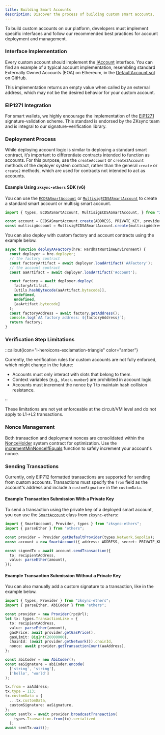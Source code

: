 ```yaml
---
title: Building Smart Accounts
description: Discover the process of building custom smart accounts.
---
```


To build custom accounts on our platform, developers must implement specific
interfaces and follow our recommended best practices for account deployment and management.

### Interface Implementation

Every custom account should implement the [IAccount](design#iaccount-interface)
interface. You can find an example of a typical account implementation, resembling
standard Externally Owned Accounts (EOA) on Ethereum, in the
[DefaultAccount.sol](https://github.com/matter-labs/era-contracts/blob/main/system-contracts/contracts/DefaultAccount.sol) on GitHub.

This implementation returns an empty value when called by an external address, which may not be the desired behavior for your custom account.

### EIP1271 Integration

For smart wallets, we highly encourage the implementation of the [EIP1271](https://eips.ethereum.org/EIPS/eip-1271) signature-validation scheme.
This standard is endorsed by the ZKsync team and is integral to our signature-verification library.

### Deployment Process

While deploying account logic is similar to deploying a standard smart contract,
it’s important to differentiate contracts intended to function as accounts.
For this purpose, use the `createAccount` or `create2Account` methods of the deployer
system contract, rather than the general `create` or `create2` methods, which are
used for contracts not intended to act as accounts.

#### Example Using `zksync-ethers` SDK (v6)

You can use the [`ECDSASmartAccount`](https://sdk.zksync.io/js/ethers/api/v6/accounts/smartaccount-factories#ecdsasmartaccount) or
[`MultisigECDSASmartAccount`](https://sdk.zksync.io/js/ethers/api/v6/accounts/smartaccount-factories#multisigecdsasmartaccount)
to create a standard smart account or multisig smart account.

```ts
import { types, ECDSASmartAccount, MultisigECDSASmartAccount, } from "zksync-ethers";

const account = ECDSASmartAccount.create(ADDRESS, PRIVATE_KEY, provider);
const multisigAccount = MultisigECDSASmartAccount.create(multisigAddress, [PRIVATE_KEY1, PRIVATE_KEY2], provider);
```

You can also deploy with custom factory and account contracts using the example below.

```ts
async function deployAAFactory(hre: HardhatRuntimeEnvironment) {
  const deployer = hre.deployer;
  // the factory contract
  const factoryArtifact = await deployer.loadArtifact('AAFactory');
  // the account contract
  const aaArtifact = await deployer.loadArtifact('Account');

  const factory = await deployer.deploy(
    factoryArtifact,
    [utils.hashBytecode(aaArtifact.bytecode)],
    undefined,
    undefined,
    [aaArtifact.bytecode]
  );
  const factoryAddress = await factory.getAddress();
  console.log(`AA factory address: ${factoryAddress}`);
  return factory;
}
```

### Verification Step Limitations

::callout{icon="i-heroicons-exclamation-triangle" color="amber"}

Currently, the verification rules for custom accounts are not fully enforced, which might change in the future:

- Accounts must only interact with slots that belong to them.
- Context variables (e.g., `block.number`) are prohibited in account logic.
- Accounts must increment the nonce by 1 to maintain hash collision resistance.

::

These limitations are not yet enforceable at the circuit/VM level and do not apply to L1->L2 transactions.

### Nonce Management

Both transaction and deployment nonces are consolidated within the
[NonceHolder](/zksync-protocol/contracts/system-contracts#nonceholder) system contract for optimization.
Use the [incrementMinNonceIfEquals](https://github.com/matter-labs/era-contracts/blob/6250292a98179cd442516f130540d6f862c06a16/system-contracts/contracts/NonceHolder.sol#L110)
function to safely increment your account's nonce.

### Sending Transactions

Currently, only EIP712 formatted transactions are supported for sending from custom
accounts. Transactions must specify the `from` field as the account's address and
include a `customSignature` in the `customData`.

#### Example Transaction Submission With a Private Key

To send a transaction using the private key of a deployed smart account, you can use the
[`SmartAccount`](/zksync-era/sdk/js/ethers/api/v6/accounts/smartaccount#sendtransaction) class from `zksync-ethers`:

```ts
import { SmartAccount, Provider, types } from "zksync-ethers";
import { parseEther } from "ethers";

const provider = Provider.getDefaultProvider(types.Network.Sepolia);
const account = new SmartAccount({ address: ADDRESS, secret: PRIVATE_KEY }, provider);

const signedTx = await account.sendTransaction({
  to: recipientAddress,
  value: parseEther(amount),
});
```

#### Example Transaction Submission Without a Private Key

You can also manually add a custom signature to a transaction,
like in the example below.

```ts
import { types, Provider } from "zksync-ethers";
import { parseEther, AbiCoder } from "ethers";

const provider = new Provider(rpcUrl);
let tx: types.TransactionLike = {
  to: recipientAddress,
  value: parseEther(amount),
  gasPrice: await provider.getGasPrice(),
  gasLimit: BigInt(20000000),
  chainId: (await provider.getNetwork()).chainId,
  nonce: await provider.getTransactionCount(aaAddress),
};

const abiCoder = new AbiCoder();
const aaSignature = abiCoder.encode(
  ['string', 'string'],
  ['hello', 'world']
);

tx.from = aaAddress;
tx.type = 113;
tx.customData = {
  ...tx.customData,
  customSignature: aaSignature,
};
const sentTx = await provider.broadcastTransaction(
    types.Transaction.from(tx).serialized
  );
await sentTx.wait();
```
